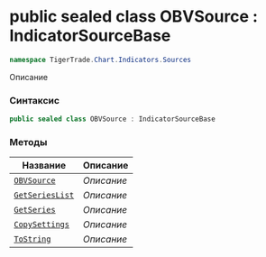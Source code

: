 
# public sealed class OBVSource : IndicatorSourceBase
```csharp
namespace TigerTrade.Chart.Indicators.Sources
```



Описание

### Синтаксис
```csharp
public sealed class OBVSource : IndicatorSourceBase
```


### Методы
| Название | Описание |
| --- | --- |
| [`OBVSource`](./OBVSource.cs/Методы/OBVSource.md) | *Описание* |
| [`GetSeriesList`](./OBVSource.cs/Методы/GetSeriesList.md) | *Описание* |
| [`GetSeries`](./OBVSource.cs/Методы/GetSeries.md) | *Описание* |
| [`CopySettings`](./OBVSource.cs/Методы/CopySettings.md) | *Описание* |
| [`ToString`](./OBVSource.cs/Методы/ToString.md) | *Описание* |




